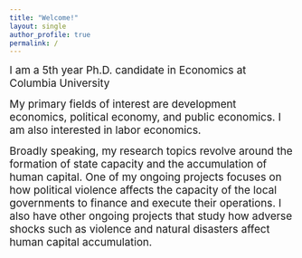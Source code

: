 ```yaml
---
title: "Welcome!"
layout: single
author_profile: true
permalink: /
---
```


<p><span style="font-size:14pt;">
I am a 5th year Ph.D. candidate in Economics at Columbia University</span></p>

<p><span style="font-size:14pt;">
My primary fields of interest are development economics, political economy, and public economics. I am also interested in labor economics. </span></p>

<p><span style="font-size:14pt;">
Broadly speaking, my research topics revolve around the formation of state capacity and the accumulation of human capital. One of my ongoing projects focuses on how political violence affects the capacity of the local governments to finance and execute their operations. I also have other ongoing projects that study how adverse shocks such as violence and natural disasters affect human capital accumulation.
    </span></p>


